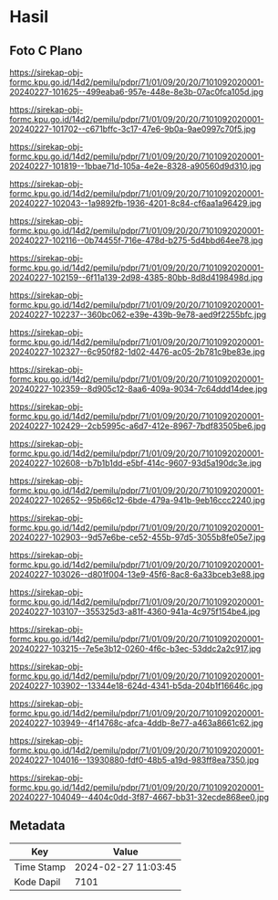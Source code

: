 # Hasil

## Foto C Plano

https://sirekap-obj-formc.kpu.go.id/14d2/pemilu/pdpr/71/01/09/20/20/7101092020001-20240227-101625--499eaba6-957e-448e-8e3b-07ac0fca105d.jpg

https://sirekap-obj-formc.kpu.go.id/14d2/pemilu/pdpr/71/01/09/20/20/7101092020001-20240227-101702--c671bffc-3c17-47e6-9b0a-9ae0997c70f5.jpg

https://sirekap-obj-formc.kpu.go.id/14d2/pemilu/pdpr/71/01/09/20/20/7101092020001-20240227-101819--1bbae71d-105a-4e2e-8328-a90560d9d310.jpg

https://sirekap-obj-formc.kpu.go.id/14d2/pemilu/pdpr/71/01/09/20/20/7101092020001-20240227-102043--1a9892fb-1936-4201-8c84-cf6aa1a96429.jpg

https://sirekap-obj-formc.kpu.go.id/14d2/pemilu/pdpr/71/01/09/20/20/7101092020001-20240227-102116--0b74455f-716e-478d-b275-5d4bbd64ee78.jpg

https://sirekap-obj-formc.kpu.go.id/14d2/pemilu/pdpr/71/01/09/20/20/7101092020001-20240227-102159--6f11a139-2d98-4385-80bb-8d8d4198498d.jpg

https://sirekap-obj-formc.kpu.go.id/14d2/pemilu/pdpr/71/01/09/20/20/7101092020001-20240227-102237--360bc062-e39e-439b-9e78-aed9f2255bfc.jpg

https://sirekap-obj-formc.kpu.go.id/14d2/pemilu/pdpr/71/01/09/20/20/7101092020001-20240227-102327--6c950f82-1d02-4476-ac05-2b781c9be83e.jpg

https://sirekap-obj-formc.kpu.go.id/14d2/pemilu/pdpr/71/01/09/20/20/7101092020001-20240227-102359--8d905c12-8aa6-409a-9034-7c64ddd14dee.jpg

https://sirekap-obj-formc.kpu.go.id/14d2/pemilu/pdpr/71/01/09/20/20/7101092020001-20240227-102429--2cb5995c-a6d7-412e-8967-7bdf83505be6.jpg

https://sirekap-obj-formc.kpu.go.id/14d2/pemilu/pdpr/71/01/09/20/20/7101092020001-20240227-102608--b7b1b1dd-e5bf-414c-9607-93d5a190dc3e.jpg

https://sirekap-obj-formc.kpu.go.id/14d2/pemilu/pdpr/71/01/09/20/20/7101092020001-20240227-102652--95b66c12-6bde-479a-941b-9eb16ccc2240.jpg

https://sirekap-obj-formc.kpu.go.id/14d2/pemilu/pdpr/71/01/09/20/20/7101092020001-20240227-102903--9d57e6be-ce52-455b-97d5-3055b8fe05e7.jpg

https://sirekap-obj-formc.kpu.go.id/14d2/pemilu/pdpr/71/01/09/20/20/7101092020001-20240227-103026--d801f004-13e9-45f6-8ac8-6a33bceb3e88.jpg

https://sirekap-obj-formc.kpu.go.id/14d2/pemilu/pdpr/71/01/09/20/20/7101092020001-20240227-103107--355325d3-a81f-4360-941a-4c975f154be4.jpg

https://sirekap-obj-formc.kpu.go.id/14d2/pemilu/pdpr/71/01/09/20/20/7101092020001-20240227-103215--7e5e3b12-0260-4f6c-b3ec-53ddc2a2c917.jpg

https://sirekap-obj-formc.kpu.go.id/14d2/pemilu/pdpr/71/01/09/20/20/7101092020001-20240227-103902--13344e18-624d-4341-b5da-204b1f16646c.jpg

https://sirekap-obj-formc.kpu.go.id/14d2/pemilu/pdpr/71/01/09/20/20/7101092020001-20240227-103949--4f14768c-afca-4ddb-8e77-a463a8661c62.jpg

https://sirekap-obj-formc.kpu.go.id/14d2/pemilu/pdpr/71/01/09/20/20/7101092020001-20240227-104016--13930880-fdf0-48b5-a19d-983ff8ea7350.jpg

https://sirekap-obj-formc.kpu.go.id/14d2/pemilu/pdpr/71/01/09/20/20/7101092020001-20240227-104049--4404c0dd-3f87-4667-bb31-32ecde868ee0.jpg


## Metadata

| Key        | Value               |
| ---------- | ------------------- |
| Time Stamp | 2024-02-27 11:03:45 |
| Kode Dapil | 7101                |



